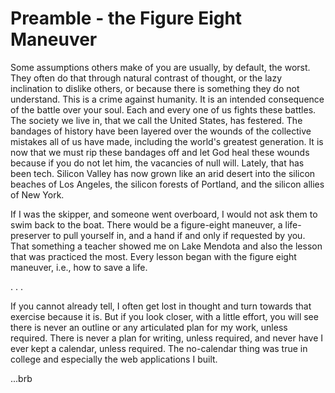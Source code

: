 # Preamble - the Figure Eight Maneuver

Some assumptions others make of you are usually, by default, the worst. They often do that through natural contrast of thought, or the lazy inclination to dislike others, or because there is something they do not understand. This is a crime against humanity. It is an intended consequence of the battle over your soul. Each and every one of us fights these battles. The society we live in, that we call the United States, has festered. The bandages of history have been layered over the wounds of the collective mistakes all of us have made, including the world's greatest generation. It is now that we must rip these bandages off and let God heal these wounds because if you do not let him, the vacancies of null will. Lately, that has been tech. Silicon Valley has now grown like an arid desert into the silicon beaches of Los Angeles, the silicon forests of Portland, and the silicon allies of New York.

If I was the skipper, and someone went overboard, I would not ask them to swim back to the boat. There would be a figure-eight maneuver, a life-preserver to pull yourself in, and a hand if and only if requested by you. That something a teacher showed me on Lake Mendota and also the lesson that was practiced the most. Every lesson began with the figure eight maneuver, i.e., how to save a life.

. . .

If you cannot already tell, I often get lost in thought and turn towards that exercise because it is. But if you look closer, with a little effort, you will see there is never an outline or any articulated plan for my work, unless required. There is never a plan for writing, unless required, and never have I ever kept a calendar, unless required. The no-calendar thing was true in college and especially the web applications I built.

...brb
